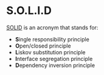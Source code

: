 # S.O.L.I.D

[SOLID](https://en.wikipedia.org/wiki/SOLID) is an acronym that stands for:

- **S**ingle responsibility principle
- **O**pen/closed principle
- **L**iskov substitution principle
- **I**nterface segregation principle
- **D**ependency inversion principle
